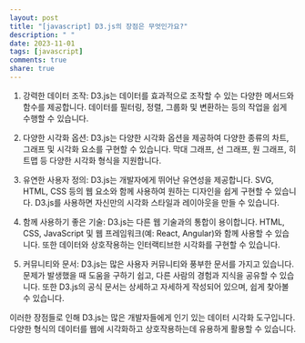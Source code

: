 ```yaml
---
layout: post
title: "[javascript] D3.js의 장점은 무엇인가요?"
description: " "
date: 2023-11-01
tags: [javascript]
comments: true
share: true
---
```


1. 강력한 데이터 조작: D3.js는 데이터를 효과적으로 조작할 수 있는 다양한 메서드와 함수를 제공합니다. 데이터를 필터링, 정렬, 그룹화 및 변환하는 등의 작업을 쉽게 수행할 수 있습니다.

2. 다양한 시각화 옵션: D3.js는 다양한 시각화 옵션을 제공하여 다양한 종류의 차트, 그래프 및 시각화 요소를 구현할 수 있습니다. 막대 그래프, 선 그래프, 원 그래프, 히트맵 등 다양한 시각화 형식을 지원합니다.

3. 유연한 사용자 정의: D3.js는 개발자에게 뛰어난 유연성을 제공합니다. SVG, HTML, CSS 등의 웹 요소와 함께 사용하여 원하는 디자인을 쉽게 구현할 수 있습니다. D3.js를 사용하면 자신만의 시각화 스타일과 레이아웃을 만들 수 있습니다.

4. 함께 사용하기 좋은 기술: D3.js는 다른 웹 기술과의 통합이 용이합니다. HTML, CSS, JavaScript 및 웹 프레임워크(예: React, Angular)와 함께 사용할 수 있습니다. 또한 데이터와 상호작용하는 인터랙티브한 시각화를 구현할 수 있습니다.

5. 커뮤니티와 문서: D3.js는 많은 사용자 커뮤니티와 풍부한 문서를 가지고 있습니다. 문제가 발생했을 때 도움을 구하기 쉽고, 다른 사람의 경험과 지식을 공유할 수 있습니다. 또한 D3.js의 공식 문서는 상세하고 자세하게 작성되어 있으며, 쉽게 찾아볼 수 있습니다.

이러한 장점들로 인해 D3.js는 많은 개발자들에게 인기 있는 데이터 시각화 도구입니다. 다양한 형식의 데이터를 웹에 시각화하고 상호작용하는데 유용하게 활용할 수 있습니다.